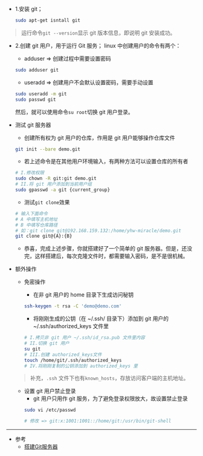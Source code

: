 * 1.安装 git；
    ```bash
    sudo apt-get isntall git
    ```
> 运行命令`git --version`显示 git 版本信息，即说明 git 安装成功。

* 2.创建 git 用户，用于运行 Git 服务；
    linux 中创建用户的命令有两个：
    * adduser => 创建过程中需要设置密码
    ```bash
    sudo adduser git
    ```

    * useradd => 创建用户不会默认设置密码，需要手动设置
    ```bash
    sudo useradd -m git
    sudo passwd git
    ```

    然后，就可以使用命令`su root`切换 git 用户登录。

* 测试 git 服务器
    * 创建所有权为 git 用户的仓库，作用是 git 用户能够操作仓库文件
    ```bash
    git init --bare demo.git
    ```

    * 若上述命令是在其他用户环境输入，有两种方法可以设置仓库的所有者
    ```bash
    # I.修改权限
    sudo chown -R git:git demo.git
    # II.将 git 用户添加到当前用户组
    sudo gpasswd -a git {current_group}
    ```

    * 测试`git clone`效果
    ```bash
    # 输入下面命令
    # A 中填写主机地址
    # B 中填写仓库路径
    # 如：git clone git@192.168.159.132:/home/yhw-miracle/demo.git
    git clone git@{A}:{B}
    ```

    * 恭喜，完成上述步骤，你就搭建好了一个简单的 git 服务器。但是，还没完，这样搭建后，每次克隆文件时，都需要输入密码，是不是很机械。

* 额外操作
    * 免密操作
        * 在非 git 用户的 home 目录下生成访问秘钥
        ```bash
        ssh-keygen -t rsa -C 'demo@demo.com' 
        ```

        * 将刚刚生成的公钥（在 ~/.ssh/ 目录下）添加到 git 用户的 ~/.ssh/authorized_keys 文件里
        ```bash
        # I.拷贝非 git 用户 ~/.ssh/id_rsa.pub 文件里内容
        # II.切换 git 用户
        su git
        # III.创建 authorized_keys文件
        touch /home/git/.ssh/authorized_keys
        # IV.将刚刚复制的公钥添加到 authorized_keys 里
        ```

    > 补充，`.ssh` 文件下也有`known_hosts`，存放访问客户端的主机地址。

    * 设置 git 用户禁止登录
        * git 用户只用作 git 服务，为了避免登录权限放大，故设置禁止登录
        ```bash
        sudo vi /etc/passwd

        # 修改 => git:x:1001:1001::/home/git:/usr/bin/git-shell 
        ```
___
* 参考
    * [搭建Git服务器](https://www.liaoxuefeng.com/wiki/896043488029600/899998870925664)

